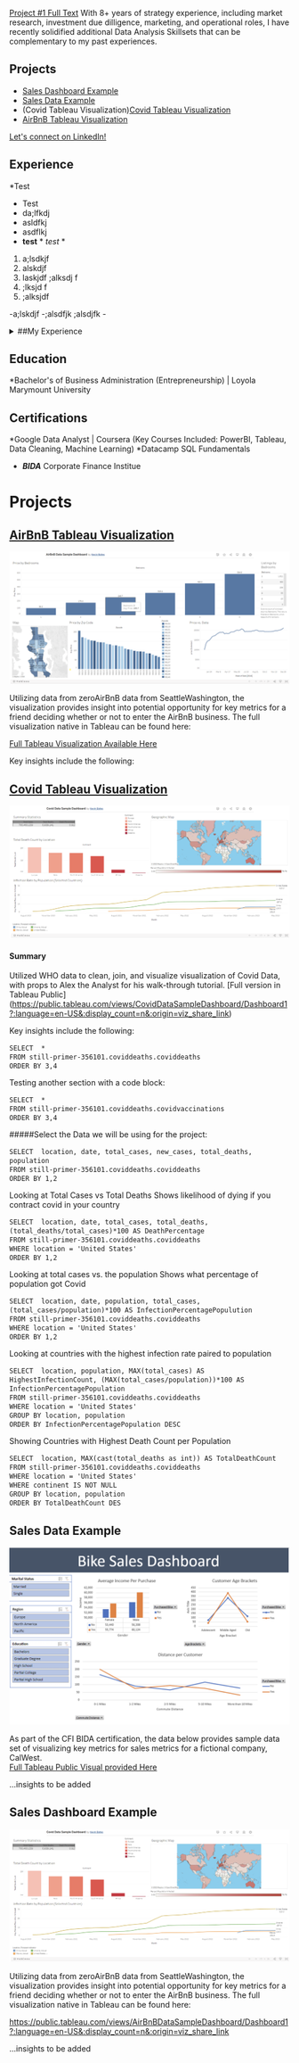 [Project #1 Full Text](/sample_page.md)
With 8+ years of strategy experience, including market research, investment due dilligence, marketing, and operational roles, I have recently solidified additional Data Analysis Skillsets that can be complementary to my past experiences. 

## Projects
* [Sales Dashboard Example](#sales-dashboard-example) 
* [Sales Data Example](#sales-data-example)
* (Covid Tableau Visualization)[Covid Tableau Visualization](#covid-tableau-visualization)
* [AirBnB Tableau Visualization](#airbnb-tableau-visualization)

  
[Let's connect on LinkedIn!](www.linkedin.com/in/kevinjbts)

## Experience

*Test 
* Test
* da;lfkdj
* asldfkj
* asdflkj
* **test** * *test* *

1. a;lsdkjf
2.   alskdjf
3.   laskjdf        ;alksdj f
4.   ;lksjd f
5.   ;alksjdf

-a;lskdjf 
-;alsdfjk 
;alsdjfk - 

<details>
  <summary> ##My Experience</summary>
  * * *Innovation Program Manager* *, Streamlytics
  *Test123
</details>

## Education
*Bachelor's of Business Administration (Entrepreneurship) | Loyola Marymount University

## Certifications
*Google Data Analyst | Coursera (Key Courses Included: PowerBI, Tableau, Data Cleaning, Machine Learning)
*Datacamp SQL Fundamentals
* ***BIDA*** Corporate Finance Institue

# Projects
## [AirBnB Tableau Visualization](/projects/airbnb_tableau_visualization)
![](/AirBnbTableau.png)

Utilizing data from zeroAirBnB data from SeattleWashington, the visualization provides insight into potential opportunity for key metrics for a friend deciding whether or not to enter the AirBnB business. 
The full visualization native in Tableau can be found here: 

[Full Tableau Visualization Available Here](https://public.tableau.com/views/AirBnBDataSampleDashboard/Dashboard1?:language=en-US&:display_count=n&:origin=viz_share_link)

Key insights include the following: 

## [Covid Tableau Visualization](/projects/covid_visualization.md)

![](/CovidDdata.png)

#### Summary

Utilized WHO data to clean, join, and visualize visualization of Covid Data, with props to Alex the Analyst for his walk-through tutorial. 
[Full version in Tableau Public] (https://public.tableau.com/views/CovidDataSampleDashboard/Dashboard1?:language=en-US&:display_count=n&:origin=viz_share_link)

Key insights include the following: 

```
SELECT  * 
FROM still-primer-356101.coviddeaths.coviddeaths 
ORDER BY 3,4
```

Testing another section with a code block:

```
SELECT  * 
FROM still-primer-356101.coviddeaths.covidvaccinations 
ORDER BY 3,4
```

#####Select the Data we will be using for the project: 

```
SELECT  location, date, total_cases, new_cases, total_deaths, population
FROM still-primer-356101.coviddeaths.coviddeaths 
ORDER BY 1,2
```

Looking at Total Cases vs Total Deaths
Shows likelihood of dying if you contract covid in your country

```
SELECT  location, date, total_cases, total_deaths, (total_deaths/total_cases)*100 AS DeathPercentage
FROM still-primer-356101.coviddeaths.coviddeaths
WHERE location = 'United States'
ORDER BY 1,2
```

Looking at total cases vs. the population
Shows what percentage of population got Covid

```
SELECT  location, date, population, total_cases, (total_cases/population)*100 AS InfectionPercentagePopulution
FROM still-primer-356101.coviddeaths.coviddeaths
WHERE location = 'United States'
ORDER BY 1,2
```

Looking at countries with the highest infection rate paired to population

```
SELECT  location, population, MAX(total_cases) AS HighestInfectionCount, (MAX(total_cases/population))*100 AS InfectionPercentagePopulation
FROM still-primer-356101.coviddeaths.coviddeaths
WHERE location = 'United States'
GROUP BY location, population
ORDER BY InfectionPercentagePopulation DESC
```

Showing Countries with Highest Death Count per Population

```
SELECT  location, MAX(cast(total_deaths as int)) AS TotalDeathCount
FROM still-primer-356101.coviddeaths.coviddeaths
WHERE location = 'United States'
WHERE continent IS NOT NULL
GROUP BY location, population
ORDER BY TotalDeathCount DES
```

## Sales Data Example
![](/bikesales.png)

As part of the CFI BIDA certification, the data below provides sample data set of visualizing key metrics for sales metrics for a fictional company, CalWest.  
[Full Tableau Public Visual provided Here](https://public.tableau.com/views/Test1_16856628787760/Dashboard1?:language=en-US&:display_count=n&:origin=viz_share_link)

...insights to be added
## Sales Dashboard Example
![](/CovidDdata.png)

Utilizing data from zeroAirBnB data from SeattleWashington, the visualization provides insight into potential opportunity for key metrics for a friend deciding whether or not to enter the AirBnB business. 
The full visualization native in Tableau can be found here: 

[https://public.tableau.com/views/AirBnBDataSampleDashboard/Dashboard1?:language=en-US&:display_count=n&:origin=viz_share_link
](url)

...insights to be added


